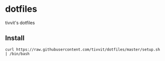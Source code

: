 # dotfiles
tivvit's dotfiles

## Install
`curl https://raw.githubusercontent.com/tivvit/dotfiles/master/setup.sh | /bin/bash`
